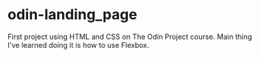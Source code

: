 # odin-landing_page

First project using HTML and CSS on The Odin Project course. Main thing I've learned doing it is how to use Flexbox.
